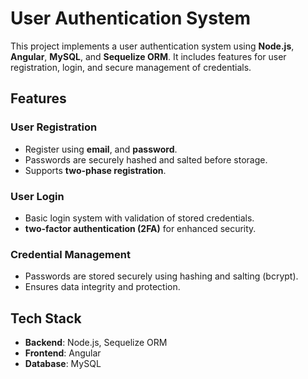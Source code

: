# User Authentication System

This project implements a user authentication system using **Node.js**, **Angular**, **MySQL**, and **Sequelize ORM**. It includes features for user registration, login, and secure management of credentials.

## Features

### User Registration
- Register using **email**, and **password**.
- Passwords are securely hashed and salted before storage.
- Supports **two-phase registration**.

### User Login
- Basic login system with validation of stored credentials.
-  **two-factor authentication (2FA)** for enhanced security.

### Credential Management
- Passwords are stored securely using hashing and salting (bcrypt).
- Ensures data integrity and protection.

## Tech Stack
- **Backend**: Node.js, Sequelize ORM
- **Frontend**: Angular
- **Database**: MySQL
